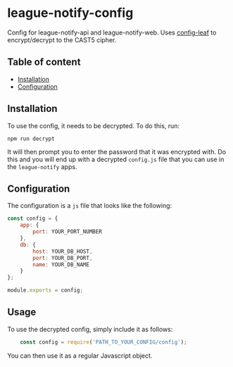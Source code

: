 # league-notify-config
Config for league-notify-api and league-notify-web. Uses [config-leaf](https://github.com/jed/config-leaf) to encrypt/decrypt to the CAST5 cipher.

## Table of content

* [Installation](#installation)
* [Configuration](#configuration)

## Installation
To use the config, it needs to be decrypted. To do this, run:

    npm run decrypt

It will then prompt you to enter the password that it was encrypted with. Do this and you will end up with a decrypted `config.js` file that you can use in the `league-notify` apps.

## Configuration
The configuration is a `js` file that looks like the following:

```js
const config = {
    app: {
        port: YOUR_PORT_NUMBER
    },
    db: {
        host: YOUR_DB_HOST,
        port: YOUR_DB_PORT,
        name: YOUR_DB_NAME
    }
};

module.exports = config;
```

## Usage
To use the decrypted config, simply include it as follows:

```js
    const config = require('PATH_TO_YOUR_CONFIG/config');
```

You can then use it as a regular Javascript object.